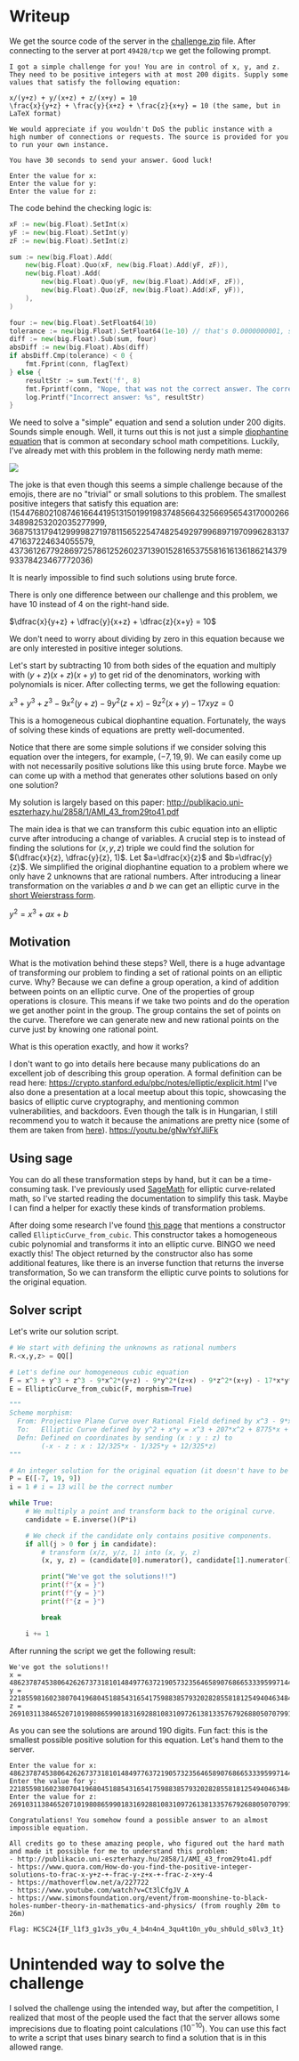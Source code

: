 # Writeup
We get the source code of the server in the [challenge.zip](files/challenge.zip) file. After connecting to the server at port `49428/tcp` we get the following prompt.

```
I got a simple challenge for you! You are in control of x, y, and z. They need to be positive integers with at most 200 digits. Supply some values that satisfy the following equation:

x/(y+z) + y/(x+z) + z/(x+y) = 10
\frac{x}{y+z} + \frac{y}{x+z} + \frac{z}{x+y} = 10 (the same, but in LaTeX format)

We would appreciate if you wouldn't DoS the public instance with a high number of connections or requests. The source is provided for you to run your own instance.

You have 30 seconds to send your answer. Good luck!

Enter the value for x: 
Enter the value for y: 
Enter the value for z: 
```

The code behind the checking logic is:
```go
xF := new(big.Float).SetInt(x)
yF := new(big.Float).SetInt(y)
zF := new(big.Float).SetInt(z)

sum := new(big.Float).Add(
    new(big.Float).Quo(xF, new(big.Float).Add(yF, zF)),
    new(big.Float).Add(
        new(big.Float).Quo(yF, new(big.Float).Add(xF, zF)),
        new(big.Float).Quo(zF, new(big.Float).Add(xF, yF)),
    ),
)

four := new(big.Float).SetFloat64(10)
tolerance := new(big.Float).SetFloat64(1e-10) // that's 0.0000000001, so should be okay
diff := new(big.Float).Sub(sum, four)
absDiff := new(big.Float).Abs(diff)
if absDiff.Cmp(tolerance) < 0 {
    fmt.Fprint(conn, flagText)
} else {
    resultStr := sum.Text('f', 8)
    fmt.Fprintf(conn, "Nope, that was not the correct answer. The correct answer was 10, but you supplied ~%s\n", resultStr)
    log.Printf("Incorrect answer: %s", resultStr)
}
```

We need to solve a "simple" equation and send a solution under 200 digits. Sounds simple enough.
Well, it turns out this is not just a simple [diophantine equation](https://en.wikipedia.org/wiki/Diophantine_equation) that is common at secondary school math competitions. Luckily, I've already met with this problem in the following nerdy math meme:

![](screenshots/banana.webp)

The joke is that even though this seems a simple challenge because of the emojis, there are no "trivial" or small solutions to this problem. The smallest positive integers that satisfy this equation are: (154476802108746166441951315019919837485664325669565431700026634898253202035277999, 36875131794129999827197811565225474825492979968971970996283137471637224634055579, 4373612677928697257861252602371390152816537558161613618621437993378423467772036)

It is nearly impossible to find such solutions using brute force. 

There is only one difference between our challenge and this problem, we have 10 instead of 4 on the right-hand side.

$\dfrac{x}{y+z} + \dfrac{y}{x+z} + \dfrac{z}{x+y} = 10$

We don't need to worry about dividing by zero in this equation because we are only interested in positive integer solutions.

Let's start by subtracting $10$ from both sides of the equation and multiply with $(y+z)(x+z)(x+y)$ to get rid of the denominators, working with polynomials is nicer. After collecting terms, we get the following equation:

$x^3 + y^3 + z^3 - 9x^2(y+z) - 9y^2(z+x) - 9z^2(x+y) - 17xyz = 0$

This is a homogeneous cubical diophantine equation. Fortunately, the ways of solving these kinds of equations are pretty well-documented.

Notice that there are some simple solutions if we consider solving this equation over the integers, for example, $(-7, 19, 9)$.
We can easily come up with not necessarily positive solutions like this using brute force.
Maybe we can come up with a method that generates other solutions based on only one solution?

My solution is largely based on this paper: http://publikacio.uni-eszterhazy.hu/2858/1/AMI_43_from29to41.pdf

The main idea is that we can transform this cubic equation into an elliptic curve after introducing a change of variables. A crucial step is to instead of finding the solutions for $(x, y, z)$ triple we could find the solution for $(\dfrac{x}{z}, \dfrac{y}{z}, 1)$. Let $a=\dfrac{x}{z}$ and $b=\dfrac{y}{z}$. We simplified the original diophantine equation to a problem where we only have 2 unknowns that are rational numbers. After introducing a linear transformation on the variables $a$ and $b$ we can get an elliptic curve in the [short Weierstrass form](https://crypto.stanford.edu/pbc/notes/elliptic/weier.html).

$y^2 = x^3 + ax + b$

## Motivation

What is the motivation behind these steps? Well, there is a huge advantage of transforming our problem to finding a set of rational points on an elliptic curve. Why? Because we can define a group operation, a kind of addition between points on an elliptic curve. One of the properties of group operations is closure. This means if we take two points and do the operation we get another point in the group. The group contains the set of points on the curve. Therefore we can generate new and new rational points on the curve just by knowing one rational point.

What is this operation exactly, and how it works?

I don't want to go into details here because many publications do an excellent job of describing this group operation.
A formal definition can be read here: https://crypto.stanford.edu/pbc/notes/elliptic/explicit.html
I've also done a presentation at a local meetup about this topic, showcasing the basics of elliptic curve cryptography, and mentioning common vulnerabilities, and backdoors. Even though the talk is in Hungarian, I still recommend you to watch it because the animations are pretty nice (some of them are taken from [here](https://github.com/thud/eccdemo)).
https://youtu.be/gNwYsYJliFk

## Using sage

You can do all these transformation steps by hand, but it can be a time-consuming task. I've previously used [SageMath](https://www.sagemath.org/) for elliptic curve-related math, so I've started reading the documentation to simplify this task. Maybe I can find a helper for exactly these kinds of transformation problems.

After doing some research I've found [this page](https://doc.sagemath.org/html/en/reference/arithmetic_curves/sage/schemes/elliptic_curves/weierstrass_transform.html) that mentions a constructor called `EllipticCurve_from_cubic`. This constructor takes a homogeneous cubic polynomial and transforms it into an elliptic curve. BINGO we need exactly this! The object returned by the constructor also has some additional features, like there is an inverse function that returns the inverse transformation, So we can transform the elliptic curve points to solutions for the original equation.

## Solver script

Let's write our solution script.
```python
# We start with defining the unknowns as rational numbers
R.<x,y,z> = QQ[]

# Let's define our homogeneous cubic equation
F = x^3 + y^3 + z^3 - 9*x^2*(y+z) - 9*y^2*(z+x) - 9*z^2*(x+y) - 17*x*y*z
E = EllipticCurve_from_cubic(F, morphism=True)

"""
Scheme morphism:
  From: Projective Plane Curve over Rational Field defined by x^3 - 9*x^2*y - 9*x*y^2 + y^3 - 9*x^2*z - 17*x*y*z - 9*y^2*z - 9*x*z^2 - 9*y*z^2 + z^3
  To:   Elliptic Curve defined by y^2 + x*y = x^3 + 207*x^2 + 8775*x + 105625 over Rational Field
  Defn: Defined on coordinates by sending (x : y : z) to
        (-x - z : x : 12/325*x - 1/325*y + 12/325*z)
"""

# An integer solution for the original equation (it doesn't have to be all positive)
P = E([-7, 19, 9])
i = 1 # i = 13 will be the correct number

while True:
    # We multiply a point and transform back to the original curve. 
    candidate = E.inverse()(P*i)

    # We check if the candidate only contains positive components.
    if all(j > 0 for j in candidate):
        # transform (x/z, y/z, 1) into (x, y, z)
        (x, y, z) = (candidate[0].numerator(), candidate[1].numerator(), candidate[0].denominator())

        print("We've got the solutions!!")
        print(f"{x = }")
        print(f"{y = }")
        print(f"{z = }")

        break

    i += 1
```

After running the script we get the following result:
```
We've got the solutions!!
x = 4862378745380642626737318101484977637219057323564658907686653339599714454790559130946320953938197181210525554039710122136086190642013402927952831079021210585653078786813279351784906397934209
y = 221855981602380704196804518854316541759883857932028285581812549404634844243737502744011549757448453135493556098964216532950604590733853450272184987603430882682754171300742698179931849310347
z = 269103113846520710198086599018316928810831097261381335767926880507079911347095440987749703663156874995907158014866846058485318408629957749519665987782327830143454337518378955846463785600977
```

As you can see the solutions are around 190 digits. Fun fact: this is the smallest possible positive solution for this equation.
Let's hand them to the server.

```
Enter the value for x: 4862378745380642626737318101484977637219057323564658907686653339599714454790559130946320953938197181210525554039710122136086190642013402927952831079021210585653078786813279351784906397934209
Enter the value for y: 221855981602380704196804518854316541759883857932028285581812549404634844243737502744011549757448453135493556098964216532950604590733853450272184987603430882682754171300742698179931849310347
Enter the value for z: 269103113846520710198086599018316928810831097261381335767926880507079911347095440987749703663156874995907158014866846058485318408629957749519665987782327830143454337518378955846463785600977

Congratulations! You somehow found a possible answer to an almost impossible equation.

All credits go to these amazing people, who figured out the hard math and made it possible for me to understand this problem:
- http://publikacio.uni-eszterhazy.hu/2858/1/AMI_43_from29to41.pdf
- https://www.quora.com/How-do-you-find-the-positive-integer-solutions-to-frac-x-y+z-+-frac-y-z+x-+-frac-z-x+y-4
- https://mathoverflow.net/a/227722
- https://www.youtube.com/watch?v=Ct3lCfgJV_A
- https://www.simonsfoundation.org/event/from-moonshine-to-black-holes-number-theory-in-mathematics-and-physics/ (from roughly 20m to 26m)

Flag: HCSC24{IF_l1f3_g1v3s_y0u_4_b4n4n4_3qu4t10n_y0u_sh0uld_s0lv3_1t}
```

# Unintended way to solve the challenge
I solved the challenge using the intended way, but after the competition, I realized that most of the people used the fact that the server allows some imprecisions due to floating point calculations ($10^{-10}$). You can use this fact to write a script that uses binary search to find a solution that is in this allowed range.